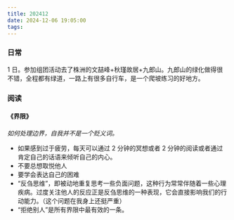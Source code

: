 ```yaml
---
title: 202412
date: 2024-12-06 19:05:00
tags:
---
```


### 日常

1 日。参加组团活动去了株洲的文喆峰+秋瑾故居+九郎山。九郎山的绿化做得很不错，全程都有绿道，一路上有很多自行车，是一个爬坡练习的好地方。

### 阅读

#### 《界限》

_如何处理边界，自我并不是一个贬义词。_

- 如果感到过于疲劳，每天可以通过 2 分钟的冥想或者 2 分钟的阅读或者通过肯定自己的话语来倾听自己的内心。
- 不要总想取悦他人
- 要学会表达自己的困难
- “反刍思维”，即被动地重复思考一些负面问题，这种行为常常伴随着一些心理疾病。过度关注他人的反应正是反刍思维的一种表现，它会直接影响我们的行动能力。（这个问题在我身上还挺严重）
- “拒绝别人”是所有界限中最有效的一条。
